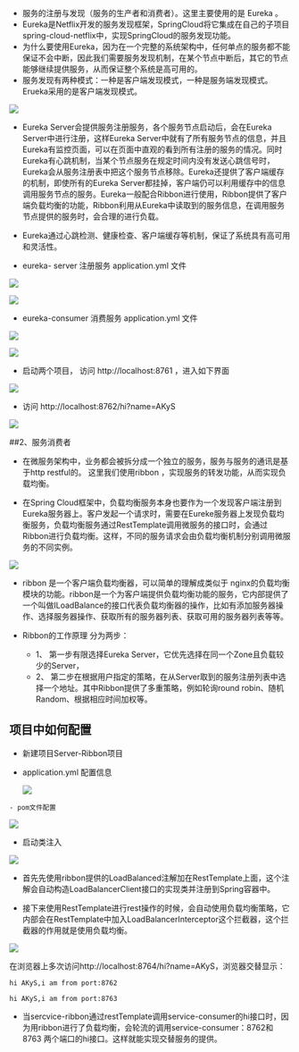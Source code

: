  - 服务的注册与发现（服务的生产者和消费者）。这里主要使用的是 Eureka 。
  -  Eureka是Netflix开发的服务发现框架，SpringCloud将它集成在自己的子项目spring-cloud-netflix中，实现SpringCloud的服务发现功能。 
  -  为什么要使用Eureka，因为在一个完整的系统架构中，任何单点的服务都不能保证不会中断，因此我们需要服务发现机制，在某个节点中断后，其它的节点能够继续提供服务，从而保证整个系统是高可用的。 
  -  服务发现有两种模式：一种是客户端发现模式，一种是服务端发现模式。Erueka采用的是客户端发现模式。

![](http://upload-images.jianshu.io/upload_images/325120-ed458fb803e1c74d.png?imageMogr2/auto-orient/strip%7CimageView2/2/w/800)

- Eureka Server会提供服务注册服务，各个服务节点启动后，会在Eureka Server中进行注册，这样Eureka Server中就有了所有服务节点的信息，并且Eureka有监控页面，可以在页面中直观的看到所有注册的服务的情况。同时Eureka有心跳机制，当某个节点服务在规定时间内没有发送心跳信号时，Eureka会从服务注册表中把这个服务节点移除。Eureka还提供了客户端缓存的机制，即使所有的Eureka Server都挂掉，客户端仍可以利用缓存中的信息调用服务节点的服务。Eureka一般配合Ribbon进行使用，Ribbon提供了客户端负载均衡的功能，Ribbon利用从Eureka中读取到的服务信息，在调用服务节点提供的服务时，会合理的进行负载。 
- Eureka通过心跳检测、健康检查、客户端缓存等机制，保证了系统具有高可用和灵活性。

- eureka- server    注册服务 application.yml 文件

![](http://upload-images.jianshu.io/upload_images/325120-fe413cd53a24edb2.png?imageMogr2/auto-orient/strip%7CimageView2/2/w/800)

![](http://upload-images.jianshu.io/upload_images/325120-c9dd2b562d5398e3.png?imageMogr2/auto-orient/strip%7CimageView2/2/w/800)

- eureka-consumer 消费服务 application.yml 文件

![](http://upload-images.jianshu.io/upload_images/325120-af3bc01b9da8dc5d.png?imageMogr2/auto-orient/strip%7CimageView2/2/w/800)

![](http://upload-images.jianshu.io/upload_images/325120-af752fb9da6ae572.png?imageMogr2/auto-orient/strip%7CimageView2/2/w/800)

- 启动两个项目， 访问 http://localhost:8761  ，进入如下界面

![](http://upload-images.jianshu.io/upload_images/325120-8aa124ea682302e4.png?imageMogr2/auto-orient/strip%7CimageView2/2/w/800)

- 访问 http://localhost:8762/hi?name=AKyS

![](http://upload-images.jianshu.io/upload_images/325120-6bc95a47f4dcbf1a.png?imageMogr2/auto-orient/strip%7CimageView2/2/w/800)


##2、服务消费者

  - 在微服务架构中，业务都会被拆分成一个独立的服务，服务与服务的通讯是基于http restful的。
这里我们使用ribbon ，实现服务的转发功能，从而实现负载均衡。

  - 在Spring Cloud框架中，负载均衡服务本身也要作为一个发现客户端注册到Eureka服务器上。客户发起一个请求时，需要在Eureke服务器上发现负载均衡服务，负载均衡服务通过RestTemplate调用微服务的接口时，会通过Ribbon进行负载均衡。这样，不同的服务请求会由负载均衡机制分别调用微服务的不同实例。

![](http://upload-images.jianshu.io/upload_images/325120-301c666d55157fbb.png?imageMogr2/auto-orient/strip%7CimageView2/2/w/800)

 - ribbon 是一个客户端负载均衡器，可以简单的理解成类似于 nginx的负载均衡模块的功能。ribbon是一个为客户端提供负载均衡功能的服务，它内部提供了一个叫做ILoadBalance的接口代表负载均衡器的操作，比如有添加服务器操作、选择服务器操作、获取所有的服务器列表、获取可用的服务器列表等等。

- Ribbon的工作原理
     分为两步： 
    - 1、 第一步有限选择Eureka Server，它优先选择在同一个Zone且负载较少的Server， 
    - 2、 第二步在根据用户指定的策略，在从Server取到的服务注册列表中选择一个地址。其中Ribbon提供了多重策略，例如轮询round robin、随机Random、根据相应时间加权等。

## 项目中如何配置
   - 新建项目Server-Ribbon项目

   - application.yml  配置信息

     ![](http://upload-images.jianshu.io/upload_images/325120-cb14556a1e3af8a9.png?imageMogr2/auto-orient/strip%7CimageView2/2/w/800)

    - pom文件配置

  ![](http://upload-images.jianshu.io/upload_images/325120-7bd1b2f52dc153e5.png?imageMogr2/auto-orient/strip%7CimageView2/2/w/800)

  -   启动类注入

  ![](http://upload-images.jianshu.io/upload_images/325120-573095172f225e40.png?imageMogr2/auto-orient/strip%7CimageView2/2/w/800)

   - 首先先使用ribbon提供的LoadBalanced注解加在RestTemplate上面，这个注解会自动构造LoadBalancerClient接口的实现类并注册到Spring容器中。

   - 接下来使用RestTemplate进行rest操作的时候，会自动使用负载均衡策略，它内部会在RestTemplate中加入LoadBalancerInterceptor这个拦截器，这个拦截器的作用就是使用负载均衡。

![](http://upload-images.jianshu.io/upload_images/325120-a87b8adeb763b66b.png?imageMogr2/auto-orient/strip%7CimageView2/2/w/800)

在浏览器上多次访问http://localhost:8764/hi?name=AKyS，浏览器交替显示：

```
hi AKyS,i am from port:8762

hi AKyS,i am from port:8763
```

-  当sercvice-ribbon通过restTemplate调用service-consumer的hi接口时，因为用ribbon进行了负载均衡，会轮流的调用service-consumer：8762和8763 两个端口的hi接口。这样就能实现交替服务的提供。

